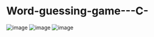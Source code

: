 # Word-guessing-game---C-

![image](https://user-images.githubusercontent.com/60982835/176177698-74b837e7-8da1-487b-9896-bb41b3305a1b.png)
![image](https://user-images.githubusercontent.com/60982835/176177798-324351ea-d156-476a-a812-0ca027c414b4.png)
![image](https://user-images.githubusercontent.com/60982835/176177861-cf64df92-0a67-4e57-9f5b-07315de78a6d.png)
